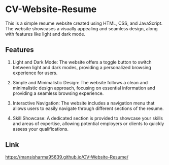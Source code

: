 # CV-Website-Resume

This is a simple resume website created using HTML, CSS, and JavaScript. The website showcases a visually appealing and seamless design, along with features like light and dark mode.

## Features

1. Light and Dark Mode: The website offers a toggle button to switch between light and dark modes, providing a personalized browsing experience for users.

2. Simple and Minimalistic Design: The website follows a clean and minimalistic design approach, focusing on essential information and providing a seamless browsing experience.

3. Interactive Navigation: The website includes a navigation menu that allows users to easily navigate through different sections of the resume.

4. Skill Showcase: A dedicated section is provided to showcase your skills and areas of expertise, allowing potential employers or clients to quickly assess your qualifications.

## Link

https://mansisharma95639.github.io/CV-Website-Resume/
